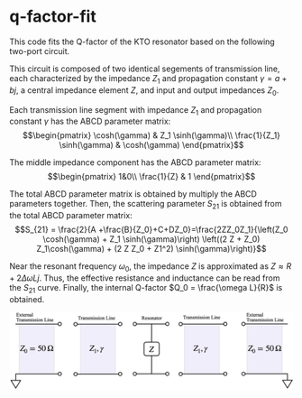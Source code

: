 # q-factor-fit

This code fits the Q-factor of the KTO resonator based on the following two-port circuit. 

This circuit is composed of two identical segements of transmission line, each characterized by the impedance $Z_1$ and propagation constant $\gamma = a+bj$, a central impedance element $Z$, and input and output impedances $Z_0$.

Each transmission line segment with impedance $Z_1$ and propagation constant $\gamma$ has the ABCD parameter matrix:
$$\begin{pmatrix}
\cosh(\gamma) & Z_1 \sinh(\gamma)\\
\frac{1}{Z_1} \sinh(\gamma) & \cosh(\gamma)
\end{pmatrix}$$

The middle impedance component has the ABCD parameter matrix:
$$\begin{pmatrix}
1&0\\ \frac{1}{Z} & 1
\end{pmatrix}$$


The total ABCD parameter matrix is obtained by multiply the ABCD parameters together. Then, the scattering parameter $S_{21}$ is obtained from the total ABCD parameter matrix:
$$S_{21} = \frac{2}{A +\frac{B}{Z_0}+C+DZ_0}=\frac{2ZZ_0Z_1}{\left(Z_0 \cosh(\gamma) + Z_1 \sinh(\gamma)\right) \left((2 Z + Z_0) Z_1\cosh(\gamma) + (2 Z Z_0 + Z1^2) \sinh(\gamma)\right)}$$


Near the resonant frequency $\omega_0$, the impedance $Z$ is approximated as $Z\approx R+2\Delta \omega L j$. Thus, the effective resistance and inductance can be read from the $S_{21}$ curve. Finally, the internal Q-factor $Q_0 = \frac{\omega L}{R}$ is obtained.  

![circuit_diagram](circuit_diagram.png)
